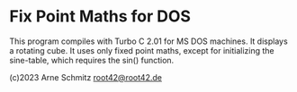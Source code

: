 Fix Point Maths for DOS
=======================

This program compiles with Turbo C 2.01 for MS DOS machines. It
displays a rotating cube. It uses only fixed point maths, except for
initializing the sine-table, which requires the sin() function.

(c)2023 Arne Schmitz <root42@root42.de>
